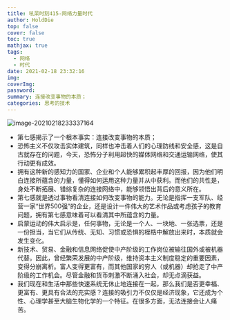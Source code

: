```yaml
---
title: 吼呆时刻415-网络力量时代
author: HoldDie
top: false
cover: false
toc: true
mathjax: true
tags:
  - 网络
  - 时代
date: 2021-02-18 23:32:16
img:
coverImg:
password:
summary: 连接改变事物的本质；
categories: 思考的技术
---
```


![image-20210218233337164](https://cdn.jsdelivr.net/gh/HoldDie/img1/20210218233337.png)

- 第七感揭示了一个根本事实：连接改变事物的本质；
- 恐怖主义不仅攻击实体建筑，同样也冲击着人们的心理防线和安全感，这是自古就存在的问题，今天，恐怖分子利用超快的媒体网络和交通运输网络，使其行动更有成效。
- 拥有这种新的感知力的国家、企业和个人能够累积起丰厚的回报，因为他们明白连接所蕴含的力量，懂得如何运用这种力量并从中获利。而他们的共性是，身处不断拓展、错综复杂的连接网络中，能够领悟出背后的意义所在。
- 第七感就是透过事物看清连接如何改变事物的能力。无论是指挥一支军队、经营一家“世界500强”的企业，还是设计一件伟大的艺术作品或考虑孩子的教育问题，拥有第七感意味着可以看清其中所蕴含的力量。
- 启蒙运动的伟大启示是，任何事物，无论是一个人、一块地、一张选票，还是一份担当，当它们从传统、无知、习惯或恐惧的桎梏中解放出来时，本质就会发生变化。
- 新技术、贸易、金融和信息网络促使中产阶级的工作岗位被输往国外或被机器代替。因此，曾经繁荣发展的中产阶级，维持资本主义制度稳定的重要因素，变得分崩离析。富人变得更富有，而其他国家的穷人（或机器）却抢走了中产阶级的工作机会。尽管金融和货币刺激不断涌入社会，却无点滴获益。
- 我们现在和生活中那些快速系统无休止地连接在一起，那么我们是否更幸福、更富有、更具有合法的充实感？连接的吸引力不仅仅是经济现象，它还成为个性、心理学甚至大脑生物化学的一个特征。在很多方面，无法连接会让人痛苦。